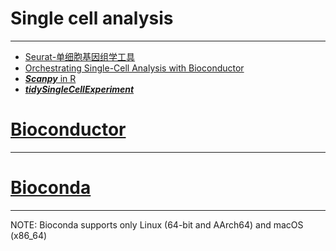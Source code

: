 # Single cell analysis

------------------------------------------------------------------------

-   [Seurat-单细胞基因组学工具](https://satijalab.org/seurat/)
-   [Orchestrating Single-Cell Analysis with Bioconductor](https://bioconductor.org/books/release/OSCA/)
-   [***Scanpy*** in R](https://theislab.github.io/scanpy-in-R/)
-   [***tidySingleCellExperiment***](https://bioconductor.org/packages/release/bioc/html/tidySingleCellExperiment.html)

# [Bioconductor](https://new.bioconductor.org/)

------------------------------------------------------------------------

# [Bioconda](https://bioconda.github.io/)

------------------------------------------------------------------------

NOTE: Bioconda supports only Linux (64-bit and AArch64) and macOS (x86_64)
